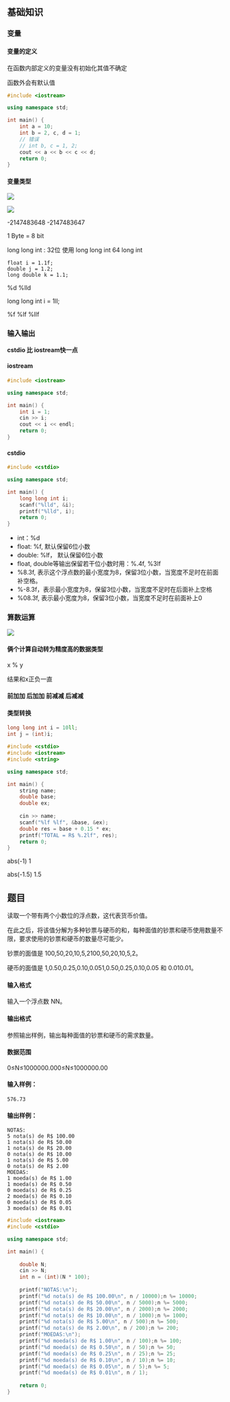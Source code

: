 ## 基础知识



### 变量



#### 变量的定义



在函数内部定义的变量没有初始化其值不确定

函数外会有默认值

```cpp
#include <iostream>

using namespace std;

int main() {
    int a = 10;
    int b = 2, c, d = 1;
    // 错误
    // int b, c = 1, 2;
    cout << a << b << c << d;
    return 0;
} 
```

#### 变量类型



![](https://raw.githubusercontent.com/imattdu/img/main/img/202110101255038.png)



![](https://raw.githubusercontent.com/imattdu/img/main/img/202110101300996.png)



-2147483648 -2147483647



1 Byte = 8 bit  





long long int : 32位 使用 long long int 64 long int



```
float i = 1.1f;
double j = 1.2;
long double k = 1.1;
```



%d %lld

long long int i = 1ll;

%f %lf %llf





### 输入输出

**cstdio 比 iostream快一点**

#### iostream

```cpp
#include <iostream>

using namespace std;

int main() {
    int i = 1;
    cin >> i;
    cout << i << endl;
    return 0;
}
```



#### cstdio



```cpp
#include <cstdio>

using namespace std;

int main() {
    long long int i;
    scanf("%lld", &i);
    printf("%lld", i);
    return 0;
}

```



- int：%d
- float: %f, 默认保留6位小数
- double: %lf， 默认保留6位小数
- float, double等输出保留若干位小数时用：%.4f, %3lf
- %8.3f, 表示这个浮点数的最小宽度为8，保留3位小数，当宽度不足时在前面补空格。
- %-8.3f，表示最小宽度为8，保留3位小数，当宽度不足时在后面补上空格
- %08.3f, 表示最小宽度为8，保留3位小数，当宽度不足时在前面补上0

### 算数运算





![](https://raw.githubusercontent.com/imattdu/img/main/img/202110250205428.png)



#### **俩个计算自动转为精度高的数据类型**



x % y

结果和x正负一直

#### 前加加 后加加 前减减 后减减



#### 类型转换

```cpp
long long int i = 10ll;
int j = (int)i;
```





```c++
#include <cstdio>
#include <iostream>
#include <string>

using namespace std;

int main() {
    string name;
    double base;
    double ex;
    
    cin >> name;
    scanf("%lf %lf", &base, &ex);
    double res = base + 0.15 * ex;
    printf("TOTAL = R$ %.2lf", res);
    return 0;
}
```







abs(-1)  1

abs(-1.5) 1.5



## 题目





读取一个带有两个小数位的浮点数，这代表货币价值。

在此之后，将该值分解为多种钞票与硬币的和，每种面值的钞票和硬币使用数量不限，要求使用的钞票和硬币的数量尽可能少。

钞票的面值是 100,50,20,10,5,2100,50,20,10,5,2。

硬币的面值是 1,0.50,0.25,0.10,0.051,0.50,0.25,0.10,0.05 和 0.010.01。

#### 输入格式

输入一个浮点数 NN。

#### 输出格式

参照输出样例，输出每种面值的钞票和硬币的需求数量。

#### 数据范围

0≤N≤1000000.000≤N≤1000000.00

#### 输入样例：

```
576.73
```

#### 输出样例：

```
NOTAS:
5 nota(s) de R$ 100.00
1 nota(s) de R$ 50.00
1 nota(s) de R$ 20.00
0 nota(s) de R$ 10.00
1 nota(s) de R$ 5.00
0 nota(s) de R$ 2.00
MOEDAS:
1 moeda(s) de R$ 1.00
1 moeda(s) de R$ 0.50
0 moeda(s) de R$ 0.25
2 moeda(s) de R$ 0.10
0 moeda(s) de R$ 0.05
3 moeda(s) de R$ 0.01
```



```cpp
#include <iostream>
#include <cstdio>

using namespace std;

int main() {
    
    double N;
    cin >> N;
    int n = (int)(N * 100);
    
    printf("NOTAS:\n");
    printf("%d nota(s) de R$ 100.00\n", n / 10000);n %= 10000;
    printf("%d nota(s) de R$ 50.00\n", n / 5000);n %= 5000;
    printf("%d nota(s) de R$ 20.00\n", n / 2000);n %= 2000;
    printf("%d nota(s) de R$ 10.00\n", n / 1000);n %= 1000;
    printf("%d nota(s) de R$ 5.00\n", n / 500);n %= 500;
    printf("%d nota(s) de R$ 2.00\n", n / 200);n %= 200;
    printf("MOEDAS:\n");
    printf("%d moeda(s) de R$ 1.00\n", n / 100);n %= 100;
    printf("%d moeda(s) de R$ 0.50\n", n / 50);n %= 50;
    printf("%d moeda(s) de R$ 0.25\n", n / 25);n %= 25;
    printf("%d moeda(s) de R$ 0.10\n", n / 10);n %= 10;
    printf("%d moeda(s) de R$ 0.05\n", n / 5);n %= 5;
    printf("%d moeda(s) de R$ 0.01\n", n / 1);
    
    return 0;
}
```











